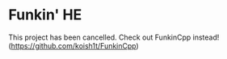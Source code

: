 # Funkin' HE
This project has been cancelled.
Check out FunkinCpp instead! (https://github.com/koish1t/FunkinCpp)

